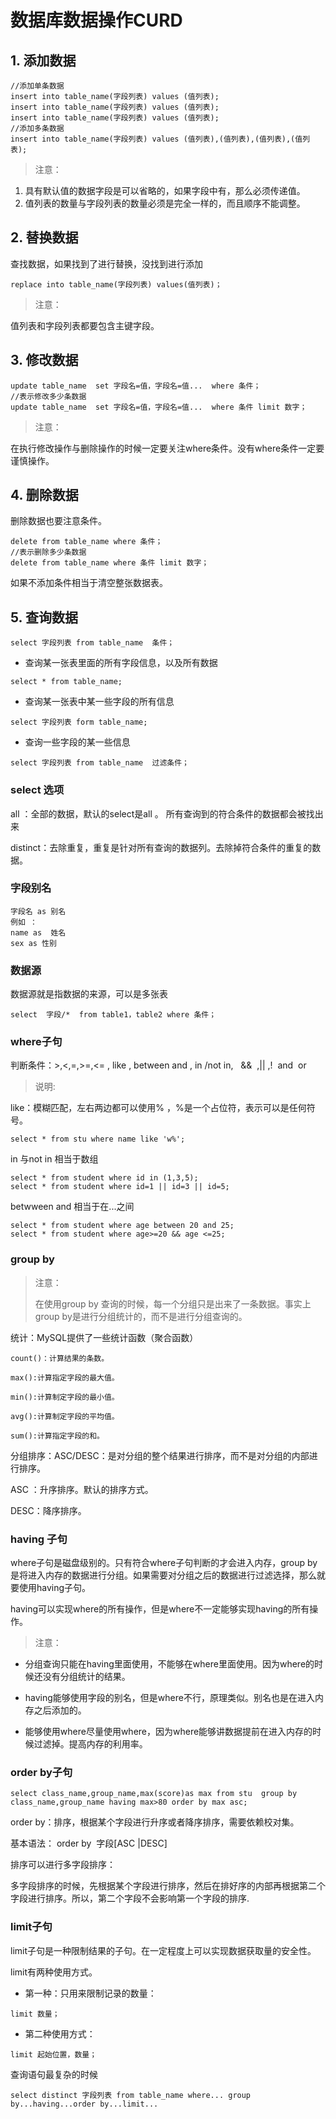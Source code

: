 # 数据库数据操作CURD

## 1. 添加数据

```
//添加单条数据
insert into table_name(字段列表) values (值列表);
insert into table_name(字段列表) values (值列表);
insert into table_name(字段列表) values (值列表);
//添加多条数据
insert into table_name(字段列表) values (值列表),(值列表),(值列表),(值列表);
```

> 注意：

1. 具有默认值的数据字段是可以省略的，如果字段中有，那么必须传递值。
2. 值列表的数量与字段列表的数量必须是完全一样的，而且顺序不能调整。

## 2. 替换数据

查找数据，如果找到了进行替换，没找到进行添加

```
replace into table_name(字段列表) values(值列表)；
```

> 注意：

值列表和字段列表都要包含主键字段。 

## 3. 修改数据

```
update table_name  set 字段名=值，字段名=值...  where 条件；
//表示修改多少条数据
update table_name  set 字段名=值，字段名=值...  where 条件 limit 数字；
```

> 注意：

在执行修改操作与删除操作的时候一定要关注where条件。没有where条件一定要谨慎操作。

## 4. 删除数据

删除数据也要注意条件。

```
delete from table_name where 条件；
//表示删除多少条数据
delete from table_name where 条件 limit 数字；
```

如果不添加条件相当于清空整张数据表。

## 5. 查询数据

```
select 字段列表 from table_name  条件；
```

+ 查询某一张表里面的所有字段信息，以及所有数据

```
select * from table_name;
```

+ 查询某一张表中某一些字段的所有信息

```
select 字段列表 form table_name;
```

+ 查询一些字段的某一些信息

```
select 字段列表 from table_name  过滤条件；
```

### select 选项

all ：全部的数据，默认的select是all 。 所有查询到的符合条件的数据都会被找出来

distinct：去除重复，重复是针对所有查询的数据列。去除掉符合条件的重复的数据。

### 字段别名

```
字段名 as 别名
例如 ：
name as  姓名
sex as 性别
```

### 数据源

数据源就是指数据的来源，可以是多张表

```
select  字段/*  from table1，table2 where 条件；
```

### where子句

判断条件：>,<,=,>=,<= , like , between and , in /not in,   &&  ,|| ,!  and  or 

> 说明:

like：模糊匹配，左右两边都可以使用% ，%是一个占位符，表示可以是任何符号。

```
select * from stu where name like 'w%';
```

in 与not in 相当于数组

```
select * from student where id in (1,3,5);
select * from student where id=1 || id=3 || id=5;
```

betwween and 相当于在...之间

```
select * from student where age between 20 and 25;
select * from student where age>=20 && age <=25;
```

### group by

> 注意：
>
> 在使用group by 查询的时候，每一个分组只是出来了一条数据。事实上group by是进行分组统计的，而不是进行分组查询的。

统计：MySQL提供了一些统计函数（聚合函数）

```
count()：计算结果的条数。

max():计算指定字段的最大值。

min():计算制定字段的最小值。

avg():计算制定字段的平均值。

sum():计算指定字段的和。
```

分组排序：ASC/DESC：是对分组的整个结果进行排序，而不是对分组的内部进行排序。

ASC ：升序排序。默认的排序方式。

DESC：降序排序。

### having 子句

where子句是磁盘级别的。只有符合where子句判断的才会进入内存，group by是将进入内存的数据进行分组。如果需要对分组之后的数据进行过滤选择，那么就要使用having子句。

having可以实现where的所有操作，但是where不一定能够实现having的所有操作。

> 注意：

+  分组查询只能在having里面使用，不能够在where里面使用。因为where的时候还没有分组统计的结果。


+ having能够使用字段的别名，但是where不行，原理类似。别名也是在进入内存之后添加的。


+ 能够使用where尽量使用where，因为where能够讲数据提前在进入内存的时候过滤掉。提高内存的利用率。

### order by子句

```
select class_name,group_name,max(score)as max from stu  group by class_name,group_name having max>80 order by max asc;
```

order by：排序，根据某个字段进行升序或者降序排序，需要依赖校对集。

基本语法： order by  字段[ASC |DESC]

排序可以进行多字段排序：

多字段排序的时候，先根据某个字段进行排序，然后在排好序的内部再根据第二个字段进行排序。所以，第二个字段不会影响第一个字段的排序.

### limit子句

limit子句是一种限制结果的子句。在一定程度上可以实现数据获取量的安全性。

limit有两种使用方式。

+ 第一种：只用来限制记录的数量：

```
limit 数量；
```

+ 第二种使用方式：

```
limit 起始位置，数量；
```



查询语句最复杂的时候

```
select distinct 字段列表 from table_name where... group by...having...order by...limit... 
```



















































